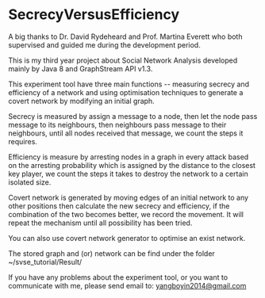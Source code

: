 # SecrecyVersusEfficiency
A big thanks to Dr. David Rydeheard and Prof. Martina Everett who both supervised and guided me during the development period.

This is my third year project about Social Network Analysis developed mainly by Java 8 and GraphStream API v1.3. 

This experiment tool have three main functions -- measuring secrecy and efficiency of a network and using optimisation techniques to generate a covert network by modifying an initial graph.

Secrecy is measured by assign a message to a node, then let the node pass message to its neighbours, then neighbours pass message to their neighbours, until all nodes received that message, we count the steps it requires.

Efficiency is measure by arresting nodes in a graph in every attack based on the arresting probability which is assigned by the distance to the closest key player, we count the steps it takes to destroy the network to a certain isolated size.

Covert network is generated by moving edges of an initial network to any other positions then calculate the new secrecy and efficiency, if the combination of the two becomes better, we record the movement. It will repeat the mechanism until all possibility has been tried.

You can also use covert network generator to optimise an exist network.

The stored graph and (or) network can be find under the folder ~/svse_tutorial/Result/

If you have any problems about the experiment tool, or you want to communicate with me, please send email to: yangboyin2014@gmail.com

